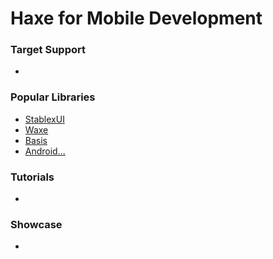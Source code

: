 # Haxe for Mobile Development

### Target Support

* []()

### Popular Libraries

* [StablexUI]()
* [Waxe]()
* [Basis]()
* [Android...]()

### Tutorials

* []()

### Showcase

* []()
